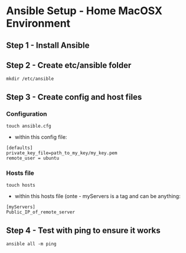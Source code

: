 # Ansible Setup - Home MacOSX Environment


## Step 1 - Install Ansible 


## Step 2 - Create etc/ansible folder 
`mkdir /etc/ansible`

## Step 3 - Create config and host files 
### Configuration
`touch ansible.cfg`
- within this config file: 
```
[defaults]
private_key_file=path_to_my_key/my_key.pem
remote_user = ubuntu
```
### Hosts file 
`touch hosts`
- within this hosts file (onte - myServers is a tag and can be anything: 
```
[myServers]
Public_IP_of_remote_server
```

## Step 4 - Test with ping to ensure it works 
`ansible all -m ping`


